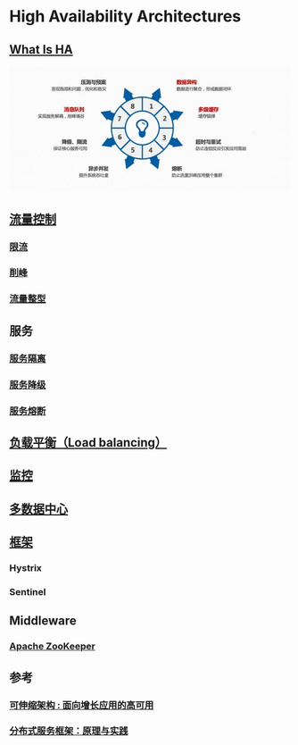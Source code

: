 # High Availability Architectures

## [What Is HA](What.md)

![](_pic/HA-Strategy.jpeg)

## [流量控制](Traffic/README.md)
### [限流](Traffic/Peak-Clipping/README.md)
### [削峰](Traffic/Throttling/README.md)
### [流量整型]()

## 服务
### [服务隔离](Service/Isolated.md)
### [服务降级](Service/Downgrade.md)
### [服务熔断](Service/Fusing.md)

## [负载平衡（Load balancing）](LoadBalancing/README.md)

## [监控](Monitor/README.md)

## [多数据中心](Multi-DataCenter/README.md)

## [框架](framework/README.md)
### Hystrix
### Sentinel

## Middleware
### [Apache ZooKeeper](https://github.com/SunnnyChan/sc.drill-code/tree/master/infra/apache-zookeeper)

## 参考
### [可伸缩架构 : 面向增长应用的高可用](https://github.com/SunnnyChan/SunnnyChan.github.io/blob/master/post/readme/reading/arch/scalable_arch)
### [分布式服务框架：原理与实践](https://github.com/SunnnyChan/SunnnyChan.github.io/blob/master/post/readme/reading/arch/DS-Service-Framework)
